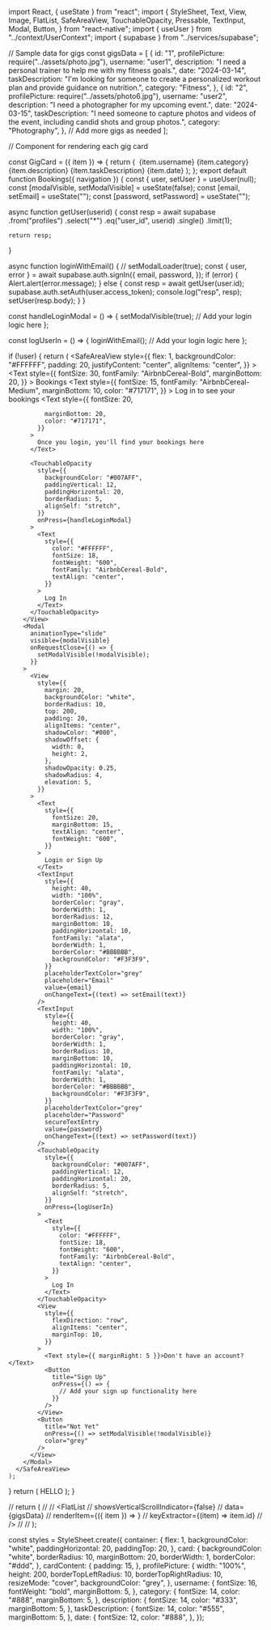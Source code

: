 import React, { useState } from "react";
import {
StyleSheet,
Text,
View,
Image,
FlatList,
SafeAreaView,
TouchableOpacity,
Pressable,
TextInput,
Modal,
Button,
} from "react-native";
import { useUser } from "../context/UserContext";
import { supabase } from "../services/supabase";

// Sample data for gigs
const gigsData = [
{
id: "1",
profilePicture: require("../assets/photo.jpg"),
username: "user1",
description: "I need a personal trainer to help me with my fitness goals.",
date: "2024-03-14",
taskDescription:
"I'm looking for someone to create a personalized workout plan and provide guidance on nutrition.",
category: "Fitness",
},
{
id: "2",
profilePicture: require("../assets/photo6.jpg"),
username: "user2",
description: "I need a photographer for my upcoming event.",
date: "2024-03-15",
taskDescription:
"I need someone to capture photos and videos of the event, including candid shots and group photos.",
category: "Photography",
},
// Add more gigs as needed
];

// Component for rendering each gig card

const GigCard = ({ item }) => {
return (
<View style={styles.card}>
<Image source={item.profilePicture} style={styles.profilePicture} />
<View style={styles.cardContent}>
<Text style={styles.username}>{item.username}</Text>
<Text style={styles.category}>{item.category}</Text>
<Text style={styles.description}>{item.description}</Text>
<Text style={styles.taskDescription}>{item.taskDescription}</Text>
<Text style={styles.date}>{item.date}</Text>
</View>
</View>
);
};
export default function Bookings({ navigation }) {
const { user, setUser } = useUser(null);
const [modalVisible, setModalVisible] = useState(false);
const [email, setEmail] = useState("");
const [password, setPassword] = useState("");

async function getUser(userid) {
const resp = await supabase
.from("profiles")
.select("\*")
.eq("user_id", userid)
.single()
.limit(1);

    return resp;

}

async function loginWithEmail() {
// setModalLoader(true);
const { user, error } = await supabase.auth.signIn({
email,
password,
});
if (error) {
Alert.alert(error.message);
} else {
const resp = await getUser(user.id);
supabase.auth.setAuth(user.access_token);
console.log("resp", resp);
setUser(resp.body);
}
}

const handleLoginModal = () => {
setModalVisible(true);
// Add your login logic here
};

const logUserIn = () => {
loginWithEmail();
// Add your login logic here
};

if (!user) {
return (
<SafeAreaView
style={{
          flex: 1,
          backgroundColor: "#FFFFFF",
          padding: 20,
          justifyContent: "center",
          alignItems: "center",
        }} >
<View style={{}}>
<Text
style={{
              fontSize: 30,
              fontFamily: "AirbnbCereal-Bold",
              marginBottom: 20,
            }} >
Bookings
</Text>
<Text
style={{
              fontSize: 15,
              fontFamily: "AirbnbCereal-Medium",
              marginBottom: 10,
              color: "#717171",
            }} >
Log in to see your bookings
</Text>
<Text
style={{
fontSize: 20,

              marginBottom: 20,
              color: "#717171",
            }}
          >
            Once you login, you'll find your bookings here
          </Text>

          <TouchableOpacity
            style={{
              backgroundColor: "#007AFF",
              paddingVertical: 12,
              paddingHorizontal: 20,
              borderRadius: 5,
              alignSelf: "stretch",
            }}
            onPress={handleLoginModal}
          >
            <Text
              style={{
                color: "#FFFFFF",
                fontSize: 18,
                fontWeight: "600",
                fontFamily: "AirbnbCereal-Bold",
                textAlign: "center",
              }}
            >
              Log In
            </Text>
          </TouchableOpacity>
        </View>
        <Modal
          animationType="slide"
          visible={modalVisible}
          onRequestClose={() => {
            setModalVisible(!modalVisible);
          }}
        >
          <View
            style={{
              margin: 20,
              backgroundColor: "white",
              borderRadius: 10,
              top: 200,
              padding: 20,
              alignItems: "center",
              shadowColor: "#000",
              shadowOffset: {
                width: 0,
                height: 2,
              },
              shadowOpacity: 0.25,
              shadowRadius: 4,
              elevation: 5,
            }}
          >
            <Text
              style={{
                fontSize: 20,
                marginBottom: 15,
                textAlign: "center",
                fontWeight: "600",
              }}
            >
              Login or Sign Up
            </Text>
            <TextInput
              style={{
                height: 40,
                width: "100%",
                borderColor: "gray",
                borderWidth: 1,
                borderRadius: 12,
                marginBottom: 10,
                paddingHorizontal: 10,
                fontFamily: "alata",
                borderWidth: 1,
                borderColor: "#BBBBBB",
                backgroundColor: "#F3F3F9",
              }}
              placeholderTextColor="grey"
              placeholder="Email"
              value={email}
              onChangeText={(text) => setEmail(text)}
            />
            <TextInput
              style={{
                height: 40,
                width: "100%",
                borderColor: "gray",
                borderWidth: 1,
                borderRadius: 10,
                marginBottom: 10,
                paddingHorizontal: 10,
                fontFamily: "alata",
                borderWidth: 1,
                borderColor: "#BBBBBB",
                backgroundColor: "#F3F3F9",
              }}
              placeholderTextColor="grey"
              placeholder="Password"
              secureTextEntry
              value={password}
              onChangeText={(text) => setPassword(text)}
            />
            <TouchableOpacity
              style={{
                backgroundColor: "#007AFF",
                paddingVertical: 12,
                paddingHorizontal: 20,
                borderRadius: 5,
                alignSelf: "stretch",
              }}
              onPress={logUserIn}
            >
              <Text
                style={{
                  color: "#FFFFFF",
                  fontSize: 18,
                  fontWeight: "600",
                  fontFamily: "AirbnbCereal-Bold",
                  textAlign: "center",
                }}
              >
                Log In
              </Text>
            </TouchableOpacity>
            <View
              style={{
                flexDirection: "row",
                alignItems: "center",
                marginTop: 10,
              }}
            >
              <Text style={{ marginRight: 5 }}>Don't have an account?</Text>
              <Button
                title="Sign Up"
                onPress={() => {
                  // Add your sign up functionality here
                }}
              />
            </View>
            <Button
              title="Not Yet"
              onPress={() => setModalVisible(!modalVisible)}
              color="grey"
            />
          </View>
        </Modal>
      </SafeAreaView>
    );

}
return (
<SafeAreaView style={styles.container}>
<Text>HELLO</Text>
</SafeAreaView>
);
}

// return (
// <SafeAreaView style={styles.container}>
// <FlatList
// showsVerticalScrollIndicator={false}
// data={gigsData}
// renderItem={({ item }) => <GigCard item={item} />}
// keyExtractor={(item) => item.id}
// />
// </SafeAreaView>
// );

const styles = StyleSheet.create({
container: {
flex: 1,
backgroundColor: "white",
paddingHorizontal: 20,
paddingTop: 20,
},
card: {
backgroundColor: "white",
borderRadius: 10,
marginBottom: 20,
borderWidth: 1,
borderColor: "#ddd",
},
cardContent: {
padding: 15,
},
profilePicture: {
width: "100%",
height: 200,
borderTopLeftRadius: 10,
borderTopRightRadius: 10,
resizeMode: "cover",
backgroundColor: "grey",
},
username: {
fontSize: 16,
fontWeight: "bold",
marginBottom: 5,
},
category: {
fontSize: 14,
color: "#888",
marginBottom: 5,
},
description: {
fontSize: 14,
color: "#333",
marginBottom: 5,
},
taskDescription: {
fontSize: 14,
color: "#555",
marginBottom: 5,
},
date: {
fontSize: 12,
color: "#888",
},
});
